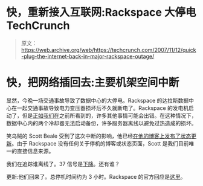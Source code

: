 # 快，重新接入互联网:Rackspace 大停电 TechCrunch

> 原文：<https://web.archive.org/web/https://techcrunch.com/2007/11/12/quick-plug-the-internet-back-in-major-rackspace-outage/>

# 快，把网络插回去:主要机架空间中断

显然，今晚一场交通事故导致了数据中心的大停电。Rackspace 的达拉斯数据中心在一起交通事故导致电力变压器损坏后不久就断电了。Rackspace 的发电机启动了，但是[正如我们在](https://web.archive.org/web/20221207201405/http://www.beta.techcrunch.com/2007/07/24/key-sites-offline-today-major-sf-power-outage-may-be-to-blame/)之前所看到的，许多其他事情可能会出错。在这种情况下，数据中心内的两个冷却器无法启动备份，许多服务器离线以避免过热造成的损坏。

笑乌贼的 Scott Beale 受到了这次中断的影响，他已经[在他的博客上发布了状态更新](https://web.archive.org/web/20221207201405/http://laughingsquid.wordpress.com/2007/11/12/massive-power-outage-at-rackspace-dallas-data-center/)。由于 Rackspace 没有任何关于停机的博客或状态页面，Scott 是我们目前唯一的直接信息来源。

我们在追踪谁离线了。37 信号是[下降](https://web.archive.org/web/20221207201405/http://www.37signals.com/)。还有谁？

更新:他们回来了。总停机时间约为 3 小时。Rackspace 的官方回应是[这里](https://web.archive.org/web/20221207201405/http://www.rackspace.com/information/announcements/datacenter.php)。